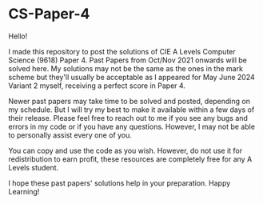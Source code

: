 # CS-Paper-4
Hello!

I made this repository to post the solutions of CIE A Levels Computer Science (9618) Paper 4. Past Papers from Oct/Nov 2021 onwards will be solved here. My solutions may not be the same as the ones in the mark scheme but they'll usually be acceptable as I appeared for May June 2024 Variant 2 myself, receiving a perfect score in Paper 4. 

Newer past papers may take time to be solved and posted, depending on my schedule. But I will try my best to make it available within a few days of their release. 
Please feel free to reach out to me if you see any bugs and errors in my code or if you have any questions. However, I may not be able to personally assist every one of you. 

You can copy and use the code as you wish. However, do not use it for redistribution to earn profit, these resources are completely free for any A Levels student. 

I hope these past papers' solutions help in your preparation.
Happy Learning!
